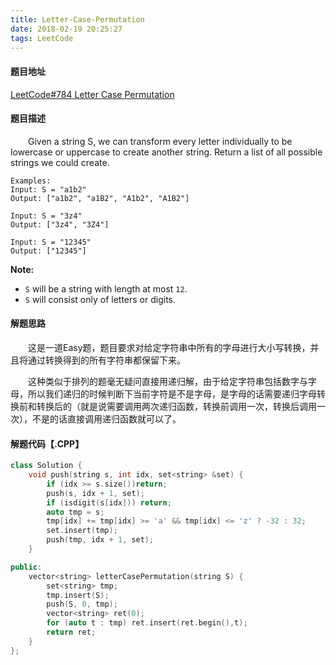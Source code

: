 ```yaml
---
title: Letter-Case-Permutation
date: 2018-02-19 20:25:27
tags: LeetCode
---
```


#### 题目地址

[LeetCode#784 Letter Case Permutation](https://leetcode.com/problems/letter-case-permutation/description/)

#### 题目描述

&emsp;&emsp;Given a string S, we can transform every letter individually to be lowercase or uppercase to create another string.  Return a list of all possible strings we could create.

<!--more-->

```
Examples:
Input: S = "a1b2"
Output: ["a1b2", "a1B2", "A1b2", "A1B2"]

Input: S = "3z4"
Output: ["3z4", "3Z4"]

Input: S = "12345"
Output: ["12345"]
```

**Note:**

- `S` will be a string with length at most `12`.
- `S` will consist only of letters or digits.

#### 解题思路

&emsp;&emsp;这是一道Easy题，题目要求对给定字符串中所有的字母进行大小写转换，并且将通过转换得到的所有字符串都保留下来。

&emsp;&emsp;这种类似于排列的题毫无疑问直接用递归解，由于给定字符串包括数字与字母，所以我们递归的时候判断下当前字符是不是字母，是字母的话需要递归字母转换前和转换后的（就是说需要调用两次递归函数，转换前调用一次，转换后调用一次），不是的话直接调用递归函数就可以了。

#### 解题代码【.CPP】

```c++
class Solution {
    void push(string s, int idx, set<string> &set) {
        if (idx >= s.size())return;
        push(s, idx + 1, set);
        if (isdigit(s[idx])) return;
        auto tmp = s;
        tmp[idx] += tmp[idx] >= 'a' && tmp[idx] <= 'z' ? -32 : 32;
        set.insert(tmp);
        push(tmp, idx + 1, set);
    }

public:
    vector<string> letterCasePermutation(string S) {
        set<string> tmp;
        tmp.insert(S);
        push(S, 0, tmp);
        vector<string> ret(0);
        for (auto t : tmp) ret.insert(ret.begin(),t);
        return ret;
    }
};
```

